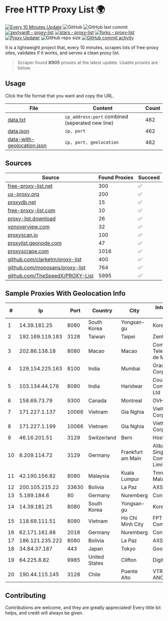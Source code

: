 
# Free HTTP Proxy List 🌍

[![Every 10 Minutes Update](https://github.com/mertguvencli/http-proxy-list/actions/workflows/main.yml/badge.svg?branch=main)](https://github.com/mertguvencli/http-proxy-list/actions/workflows/main.yml)
![GitHub](https://img.shields.io/github/license/mertguvencli/http-proxy-list)
![GitHub last commit](https://img.shields.io/github/last-commit/mertguvencli/http-proxy-list)
[![zevtyardt - proxy-list](https://img.shields.io/static/v1?label=zevtyardt&message=proxy-list&color=blue&logo=github)](https://github.com/zevtyardt/proxy-list "Go to GitHub repo")
[![stars - proxy-list](https://img.shields.io/github/stars/zevtyardt/proxy-list?style=social)](https://github.com/zevtyardt/proxy-list)
[![forks - proxy-list](https://img.shields.io/github/forks/zevtyardt/proxy-list?style=social)](https://github.com/zevtyardt/proxy-list)
[![Proxy Updater](https://github.com/zevtyardt/proxy-list/workflows/Proxy%20Updater/badge.svg)](https://github.com/zevtyardt/proxy-list/actions?query=workflow:"Proxy+Updater")
![GitHub repo size](https://img.shields.io/github/repo-size/zevtyardt/proxy-list)
[![GitHub commit activity](https://img.shields.io/github/commit-activity/m/zevtyardt/proxy-list?logo=commits)](https://github.com/zevtyardt/proxy-list/commits/main)

It is a lightweight project that, every 10 minutes, scrapes lots of free-proxy sites, validates if it works, and serves a clean proxy list.

> Scraper found **8905** proxies at the latest update. Usable proxies are below.

## Usage

Click the file format that you want and copy the URL.

|File|Content|Count|
|----|-------|-----|
|[data.txt](https://raw.githubusercontent.com/mertguvencli/http-proxy-list/main/proxy-list/data.txt)|`ip_address:port` combined (seperated new line)|462|
|[data.json](https://raw.githubusercontent.com/mertguvencli/http-proxy-list/main/proxy-list/data.json)|`ip, port`|462|
|[data-with-geolocation.json](https://raw.githubusercontent.com/mertguvencli/http-proxy-list/main/proxy-list/data-with-geolocation.json)|`ip, port, geolocation`|462|

## Sources

|Source|Found Proxies|Succeed|
|------|-------------|-------|
|[free-proxy-list.net](https://free-proxy-list.net)|300|✅|
|[us-proxy.org](https://www.us-proxy.org)|200|✅|
|[proxydb.net](http://proxydb.net)|15|✅|
|[free-proxy-list.com](https://free-proxy-list.com/?page=&port=&type%5B%5D=http&type%5B%5D=https&up_time=0&search=Search)|10|✅|
|[proxy-list.download](https://www.proxy-list.download/HTTP)|26|✅|
|[vpnoverview.com](https://vpnoverview.com/privacy/anonymous-browsing/free-proxy-servers)|32|✅|
|[proxyscan.io](https://www.proxyscan.io)|100|✅|
|[proxylist.geonode.com](https://proxylist.geonode.com/api/proxy-list?limit=300&page=1&sort_by=lastChecked&sort_type=desc&protocols=http,https)|47|✅|
|[proxyscrape.com](https://api.proxyscrape.com/v2/?request=displayproxies&protocol=http&timeout=10000&country=all&ssl=all&anonymity=all)|1016|✅|
|[github.com/clarketm/proxy-list](https://raw.githubusercontent.com/clarketm/proxy-list/master/proxy-list-raw.txt)|400|✅|
|[github.com/monosans/proxy-list](https://raw.githubusercontent.com/monosans/proxy-list/main/proxies/http.txt)|764|✅|
|[github.com/TheSpeedX/PROXY-List](https://raw.githubusercontent.com/TheSpeedX/PROXY-List/master/http.txt)|5995|✅|


## Sample Proxies With Geolocation Info

|#|Ip|Port|Country|City|Internet Service Provider|
|-|--|----|-------|----|-------------------------|
|1|14.39.181.25|8080|South Korea|Yongsan-gu|Korea Telecom|
|2|192.169.119.183|3128|Taiwan|Taipei|Zenlayer Inc|
|3|202.86.138.18|8080|Macao|Macao|Companhia de Telecomunicacoes de Macau|
|4|129.154.225.163|8100|India|Mumbai|Oracle Corporation|
|5|103.134.44.176|8080|India|Haridwar|Countrylink Communiction Pvt Ltd|
|6|158.69.73.79|9300|Canada|Montreal|OVH SAS|
|7|171.227.1.137|10066|Vietnam|Gia Nghia|Viettel Corporation|
|8|171.227.1.199|10066|Vietnam|Gia Nghia|Viettel Corporation|
|9|46.16.201.51|3129|Switzerland|Bern|Hosteur SA|
|10|8.209.114.72|3129|Germany|Frankfurt am Main|Alibaba.com Singapore E-Commerce Private Limited|
|11|42.190.156.82|8080|Malaysia|Kuala Lumpur|Tmnet, Telekom Malaysia Bhd.|
|12|200.105.215.22|33630|Bolivia|La Paz|AXS Bolivia S. A.|
|13|5.189.184.6|80|Germany|Nuremberg|Contabo GmbH|
|14|14.39.181.25|8080|South Korea|Yongsan-gu|Korea Telecom|
|15|118.69.111.51|8080|Vietnam|Ho Chi Minh City|FPT Telecom Company|
|16|62.171.161.88|2018|Germany|Nuremberg|Contabo GmbH|
|17|186.121.235.222|8080|Bolivia|La Paz|AXS Bolivia S. A.|
|18|34.84.37.187|443|Japan|Tokyo|Google LLC|
|19|64.225.8.82|9985|United States|Clifton|DigitalOcean, LLC|
|20|190.44.115.145|3128|Chile|Puente Alto|VTR BANDA ANCHA S.A.|



## Contributing

Contributions are welcome, and they are greatly appreciated! Every
little bit helps, and credit will always be given.

